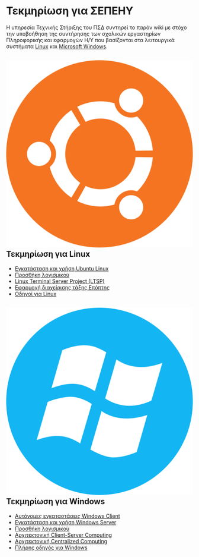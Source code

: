 # Τεκμηρίωση για ΣΕΠΕΗΥ

Η υπηρεσία Τεχνικής Στήριξης του ΠΣΔ συντηρεί το παρόν wiki με στόχο την
υποβοήθηση της συντήρησης των σχολικών εργαστηρίων Πληροφορικής και εφαρμογών
Η/Υ που βασίζονται στα λειτουργικά συστήματα [Linux](linux/) και
[Microsoft Windows](windows/).

## ![](images/ubuntu.svg#right-icon)Τεκμηρίωση για Linux

- [Εγκατάσταση και χρήση Ubuntu Linux](linux/ubuntu/)
- [Προσθήκη λογισμικού](linux/ubuntu/software/)
- [Linux Terminal Server Project (LTSP)](linux/ltsp/)
- [Εφαρμογή διαχείρισης τάξης Επόπτης](linux/epoptes/)
- [Οδηγοί για Linux](linux/guides/)

## ![](images/windows.svg#right-icon)Τεκμηρίωση για Windows

- [Αυτόνομες εγκαταστάσεις Windows Client](windows/client/)
- [Εγκατάσταση και χρήση Windows Server](windows/server/)
- [Προσθήκη λογισμικού](windows/software/)
- [Αρχιτεκτονική Client-Server Computing](windows/client-server/)
- [Αρχιτεκτονική Centralized Computing](windows/server-based/)
- [Πλήρης οδηγός για Windows](windows/)
